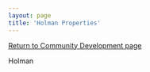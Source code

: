 ```yaml
---
layout: page
title: 'Holman Properties'
---
```


<style>
p, img { width: 100%; }
</style>

[Return to Community Development page](/community-development/)

Holman
